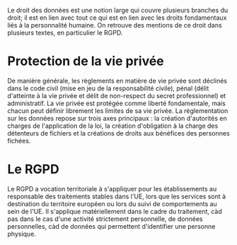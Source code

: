 Le droit des données est une notion large qui couvre plusieurs branches du droit; il est en lien avec tout ce qui est en lien avec les droits fondamentaux liés à la personnalité humaine. On retrouve des mentions de ce droit dans plusieurs textes, en particulier le RGPD.
# Protection de la vie privée
De manière générale, les règlements en matière de vie privée sont déclinés dans le code civil (mise en jeu de la responsabilité civile), pénal (délit d'atteinte à la vie privée et délit de non-respect du secret professionnel) et administratif. 
La vie privée est protégée comme liberté fondamentale, mais chacun peut définir librement les limites de sa vie privée.
La réglementation sur les données repose sur trois axes principaux : la création d'autorités en charges de l'application de la loi, la création d'obligation à la charge des détenteurs de fichiers et la créations de droits aux bénéfices des personnes fichées.
# Le RGPD
Le RGPD a vocation territoriale à s'appliquer pour les établissements au responsable des traitements stables dans l'UE, lors que les services sont à destination du territoire européen ou lors du suivi de comportements au sein de l'UE.
Il s'applique matériellement dans le cadre du traitement, càd pas dans le cas d'une activité strictement personnelle, de données personnelles, càd de données qui permettent d'identifier une personne physique.